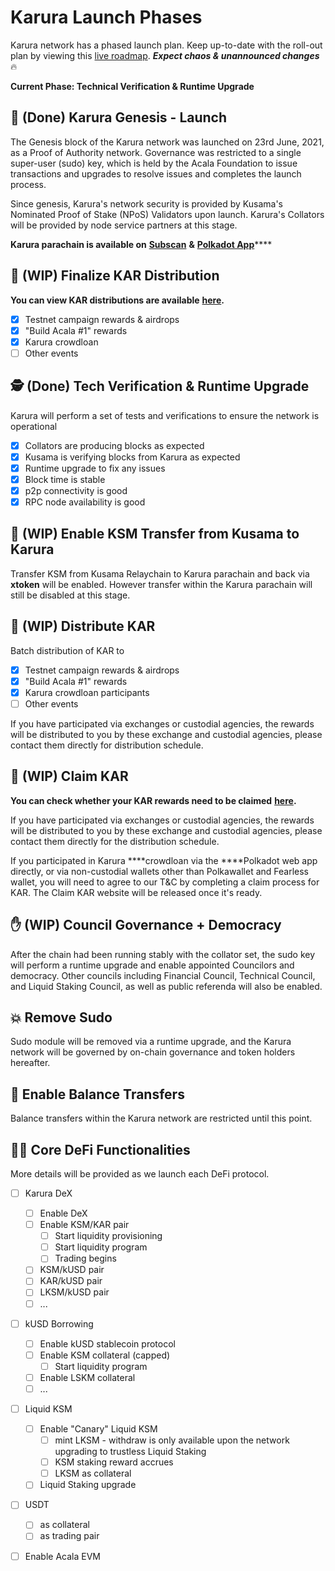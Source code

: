 # Karura Launch Phases

Karura network has a phased launch plan. Keep up-to-date with the roll-out plan by viewing this [live roadmap](https://aca.la/karura-roadmap). _**Expect chaos & unannounced changes**_ 🔥

**Current Phase: Technical Verification & Runtime Upgrade**

## 🚀 \(Done\) Karura Genesis - Launch

The Genesis block of the Karura network was launched on 23rd June, 2021, as a Proof of Authority network. Governance was restricted to a single super-user \(sudo\) key, which is held by the Acala Foundation to issue transactions and upgrades to resolve issues and completes the launch process. 

Since genesis, Karura's network security is provided by Kusama's Nominated Proof of Stake \(NPoS\) Validators upon launch. Karura's Collators will be provided by node service partners at this stage.

**Karura parachain is available on** [**Subscan**](https://karura.subscan.io/) **&** [**Polkadot App**](https://polkadot.js.org/apps/?rpc=wss%3A%2F%2Fkarura.api.onfinality.io%2Fpublic-ws#/explorer)\*\*\*\*

## 🏒 \(WIP\) **Finalize KAR Distribution**

**You can view KAR distributions are available** [**here**](https://distribution.acala.network/)**.**

* [x] Testnet campaign rewards & airdrops
* [x] "Build Acala \#1" rewards
* [x] Karura crowdloan
* [ ] Other events

## 🕵️ \(Done\) Tech Verification & Runtime Upgrade 

Karura will perform a set of tests and verifications to ensure the network is operational

* [x] Collators are producing blocks as expected
* [x] Kusama is verifying blocks from Karura as expected
* [x] Runtime upgrade to fix any issues
* [x] Block time is stable
* [x] p2p connectivity is good
* [x] RPC node availability is good

## 🤹 \(WIP\) Enable KSM Transfer from Kusama to Karura

Transfer KSM from Kusama Relaychain to Karura parachain and back via **xtoken** will be enabled. However transfer within the Karura parachain will still be disabled at this stage.

## 🎯 \(WIP\) Distribute KAR

Batch distribution of KAR to 

* [x] Testnet campaign rewards & airdrops
* [x] "Build Acala \#1" rewards
* [x] Karura crowdloan participants
* [ ] Other events 

If you have participated via exchanges or custodial agencies, the rewards will be distributed to you by these exchange and custodial agencies, please contact them directly for distribution schedule. 

## 🎁 \(WIP\) Claim KAR

**You can check whether your KAR rewards need to be claimed** [**here**](https://distribution.acala.network/)**.**

If you have participated via exchanges or custodial agencies, the rewards will be distributed to you by these exchange and custodial agencies, please contact them directly for the distribution schedule. 

If you participated in Karura ****crowdloan via the ****Polkadot web app directly, or via non-custodial wallets other than Polkawallet and Fearless wallet, you will need to agree to our T&C by completing a claim process for KAR. The Claim KAR website will be released once it's ready.

## ✋ \(WIP\) Council Governance + Democracy

After the chain had been running stably with the collator set, the sudo key will perform a runtime upgrade and enable appointed Councilors and democracy. Other councils including Financial Council, Technical Council, and Liquid Staking Council, as well as public referenda will also be enabled.  

## 💥 Remove Sudo

Sudo module will be removed via a runtime upgrade, and the Karura network will be governed by on-chain governance and token holders hereafter. 

## 🚃 Enable Balance Transfers

Balance transfers within the Karura network are restricted until this point. 

## 👩‍🌾 Core DeFi Functionalities

More details will be provided as we launch each DeFi protocol. 

* [ ] Karura DeX
  * [ ] Enable DeX
  * [ ] Enable KSM/KAR pair
    * [ ] Start liquidity provisioning
    * [ ] Start liquidity program
    * [ ] Trading begins
  * [ ] KSM/kUSD pair
  * [ ] KAR/kUSD pair
  * [ ] LKSM/kUSD pair
  * [ ] ...
* [ ] kUSD Borrowing
  * [ ] Enable kUSD stablecoin protocol
  * [ ] Enable KSM collateral \(capped\)
    * [ ] Start liquidity program
  * [ ] Enable LSKM collateral
  * [ ] ...
* [ ] Liquid KSM
  * [ ] Enable "Canary" Liquid KSM
    * [ ] mint LKSM - withdraw is only available upon the network upgrading to trustless Liquid Staking
    * [ ] KSM staking reward accrues 
    * [ ] LKSM as collateral
  * [ ] Liquid Staking upgrade
* [ ] USDT
  * [ ] as collateral
  * [ ] as trading pair
* [ ] Enable Acala EVM





